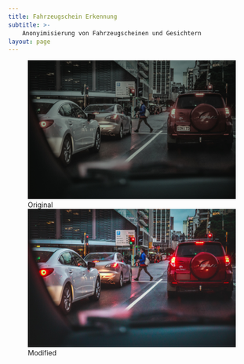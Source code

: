 ```yaml
---
title: Fahrzeugschein Erkennung
subtitle: >-
    Anonyimisierung von Fahrzeugscheinen und Gesichtern
layout: page
---
```


<link rel="stylesheet" href="/assets/css/reset.css"> 
<script src="/assets/js/modernizr.js"></script> <!-- Modernizr -->
  	
<figure class="cd-image-container">
    <img src="/images/solutions/anonymizer/city-original.jpg" alt="Original Image">
    <span class="cd-image-label" data-type="original">Original</span>
    <div class="cd-resize-img">
        <!-- the resizable image on top -->
        <img src="/images/solutions/anonymizer/city-blurred.jpg" alt="Modified Image">
        <span class="cd-image-label" data-type="modified">Modified</span>
    </div>
    <span class="cd-handle"></span>
</figure> <!-- cd-image-container -->

<script src="https://code.jquery.com/jquery-2.2.4.min.js" integrity="sha256-BbhdlvQf/xTY9gja0Dq3HiwQF8LaCRTXxZKRutelT44=" crossorigin="anonymous"></script>
<script src="/assets/js/jquery.mobile.custom.min.js"></script> <!-- Resource jQuery -->
<script src="/assets/js/slider.js"></script> 
<script src="/assets/js/main.js"></script> 
